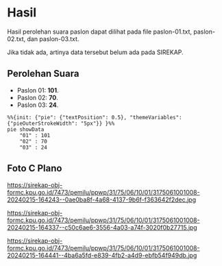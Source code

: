 # Hasil

Hasil perolehan suara paslon dapat dilihat pada file paslon-01.txt, paslon-02.txt, dan paslon-03.txt.

Jika tidak ada, artinya data tersebut belum ada pada SIREKAP.

## Perolehan Suara

 * Paslon 01: **101**.
 * Paslon 02: **70**.
 * Paslon 03: **24**.

```mermaid
%%{init: {"pie": {"textPosition": 0.5}, "themeVariables": {"pieOuterStrokeWidth": "5px"}} }%%
pie showData
    "01" : 101
    "02" : 70
    "03" : 24
```
## Foto C Plano

https://sirekap-obj-formc.kpu.go.id/7473/pemilu/ppwp/31/75/06/10/01/3175061001008-20240215-164243--0ae0ba8f-4a68-4137-9b6f-f363642f2dec.jpg

https://sirekap-obj-formc.kpu.go.id/7473/pemilu/ppwp/31/75/06/10/01/3175061001008-20240215-164337--c50c6ae6-3556-4a03-a74f-3020f0b27715.jpg

https://sirekap-obj-formc.kpu.go.id/7473/pemilu/ppwp/31/75/06/10/01/3175061001008-20240215-164441--4ba6a5fd-e839-4fb2-a4d9-ebfb54f949db.jpg
